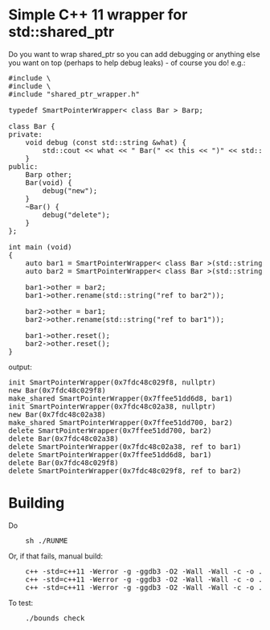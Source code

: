 Simple C++ 11 wrapper for std::shared_ptr
=========================================

Do you want to wrap shared_ptr so you can add debugging or anything else
you want on top (perhaps to help debug leaks) - of course you do! e.g.:

<pre>
#include \<iostream\>
#include \<string\>
#include "shared_ptr_wrapper.h"

typedef SmartPointerWrapper< class Bar > Barp;

class Bar {
private:
    void debug (const std::string &what) {
        std::cout << what << " Bar(" << this << ")" << std::endl;
    }
public:
    Barp other;
    Bar(void) {
        debug("new");
    }
    ~Bar() {
        debug("delete");
    }
};

int main (void)
{
    auto bar1 = SmartPointerWrapper< class Bar >(std::string("bar1"));
    auto bar2 = SmartPointerWrapper< class Bar >(std::string("bar2"));

    bar1->other = bar2;
    bar1->other.rename(std::string("ref to bar2"));

    bar2->other = bar1;
    bar2->other.rename(std::string("ref to bar1"));

    bar1->other.reset();
    bar2->other.reset();
}
</pre>

output:

<pre>
init SmartPointerWrapper(0x7fdc48c029f8, nullptr)
new Bar(0x7fdc48c029f8)
make_shared SmartPointerWrapper(0x7ffee51dd6d8, bar1)
init SmartPointerWrapper(0x7fdc48c02a38, nullptr)
new Bar(0x7fdc48c02a38)
make_shared SmartPointerWrapper(0x7ffee51dd700, bar2)
delete SmartPointerWrapper(0x7ffee51dd700, bar2)
delete Bar(0x7fdc48c02a38)
delete SmartPointerWrapper(0x7fdc48c02a38, ref to bar1)
delete SmartPointerWrapper(0x7ffee51dd6d8, bar1)
delete Bar(0x7fdc48c029f8)
delete SmartPointerWrapper(0x7fdc48c029f8, ref to bar2)
</pre>

Building
========

Do

<pre>
    sh ./RUNME
</pre>

Or, if that fails, manual build:

<pre>
    c++ -std=c++11 -Werror -g -ggdb3 -O2 -Wall -Wall -c -o .o/main.o main.cpp
    c++ -std=c++11 -Werror -g -ggdb3 -O2 -Wall -Wall -c -o .o/shared_ptr_wrapper.o shared_ptr_wrapper.cpp
    c++ -std=c++11 -Werror -g -ggdb3 -O2 -Wall -Wall -c -o .o/vector_bounds_check.o vector_bounds_check.cpp
</pre>

To test:

<pre>
    ./bounds_check
</pre>
